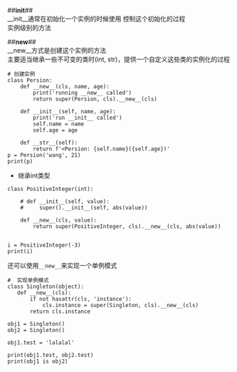 ##__init__##  
__init__通常在初始化一个实例的时候使用
控制这个初始化的过程   
实例级别的方法  

##__new__##  
__new__方式是创建这个实例的方法  
主要适当继承一些不可变的类时(int, str)，提供一个自定义这些类的实例化的过程


```
# 创建实例
class Persion:
    def __new__(cls, name, age):
        print('running __new__ called')
        return super(Persion, cls).__new__(cls)

    def __init__(self, name, age):
        print('run __init__ called')
        self.name = name
        self.age = age

    def __str__(self):
        return f'<Persion: {self.name}({self.age})'
p = Persion('wang', 21)
print(p)
```

- 继承int类型  
```
class PositiveInteger(int):

    # def __init__(self, value):
    #     super().__init__(self, abs(value))

    def __new__(cls, value):
        return super(PositiveInteger, cls).__new__(cls, abs(value))


i = PositiveInteger(-3)
print(i)
```

 还可以使用`__new__`来实现一个单例模式  

 ```
 #  实现单例模式
class Singleton(object):
    def __new__(cls):
        if not hasattr(cls, 'instance'):
            cls.instance = super(Singleton, cls).__new__(cls)
        return cls.instance

obj1 = Singleton()
obj2 = Singleton()

obj1.test = 'lalalal'

print(obj1.test, obj2.test)
print(obj1 is obj2)
```
